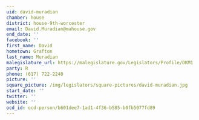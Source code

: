```yaml
---
uid: david-muradian
chamber: house
district: house-9th-worcester
email: David.Muradian@mahouse.gov
end_date: ''
facebook: ''
first_name: David
hometown: Grafton
last_name: Muradian
malegislature_url: https://malegislature.gov/Legislators/Profile/DKM1
party: R
phone: (617) 722-2240
picture: ''
square_picture: /img/legislators/square-pictures/david-muradian.jpg
start_date: ''
twitter: ''
website: ''
ocd_id: ocd-person/b601dee7-1ad1-4f36-b585-b0fb5077fd89
---
```

